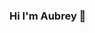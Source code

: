 ### Hi I'm Aubrey 👋

<!--
**awwwberry/awwwberry** is a ✨ _special_ ✨ repository because its `README.md` (this file) appears on your GitHub profile.

## In short, Tech Enthusiat with passion for Public Health 
- 🔭 I’m currently working on - Kaggle Projects
- 🌱 I’m currently learning - Python
- 👯 I’m looking to collaborate with - Other developers in the community 
- 🤔 I’m looking for help with - EHR data
- 🥅 2021 Goal - Land my dream job
- 💬 Ask me about - Food Sustainability market in China
- ⚡ Fun fact: I speak Mandarin chinese. 

[![Aubrey's github stats](https://github-readme-stats.vercel.app/api?username=awwwberry&count_private=true&include_all_commits=true&theme=radical)](https://google.com)

## Connect with me:
[<img align="left" alt="codeSTACKr | Twitter" width="22px" src="https://cdn.jsdelivr.net/npm/simple-icons@v3/icons/twitter.svg" />][twitter]
[<img align="left" alt="codeSTACKr | LinkedIn" width="22px" src="https://cdn.jsdelivr.net/npm/simple-icons@v3/icons/linkedin.svg" />][linkedin]
<br />

[twitter]: https://twitter.com/AubreyMoulton4
[linkedin]: https://www.linkedin.com/in/akmoulton/
